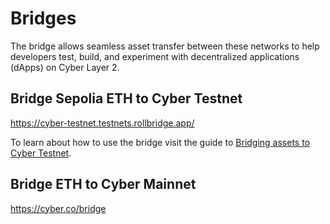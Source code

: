 # Bridges
The bridge allows seamless asset transfer between these networks to help developers test, build, and experiment with decentralized applications (dApps) on Cyber Layer 2.

## Bridge Sepolia ETH to Cyber Testnet
https://cyber-testnet.testnets.rollbridge.app/

To learn about how to use the bridge visit the guide to [Bridging assets to Cyber Testnet](/get-started/bridging-assets).

## Bridge ETH to Cyber Mainnet
https://cyber.co/bridge